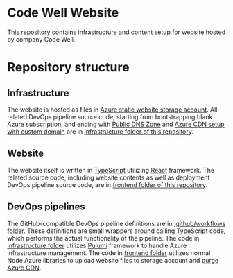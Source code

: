 # Code Well Website
This repository contains infrastructure and content setup for website hosted by company Code Well.
# Repository structure
## Infrastructure
The website is hosted as files in [Azure static website storage account](https://docs.microsoft.com/en-us/azure/storage/blobs/storage-blob-static-website).
All related DevOps pipeline source code, starting from bootstrapping blank Azure subscription, and ending with [Public DNS Zone](https://docs.microsoft.com/en-us/azure/dns/dns-zones-records) and [Azure CDN setup with custom domain](https://docs.microsoft.com/en-us/azure/storage/blobs/storage-custom-domain-name) are in [infrastructure folder of this repository](infrastructure).

## Website
The website itself is written in [TypeScript](https://www.typescriptlang.org/) utilizing [React](https://reactjs.org/) framework.
The related source code, including website contents as well as deployment DevOps pipeline source code, are in [frontend folder of this repository](frontend).

## DevOps pipelines
The GitHub-compatible DevOps pipeline definitions are in [.github/workflows folder](.github/infrastructure).
These definitions are small wrappers around calling TypeScript code, which performs the actual functionality of the pipeline.
The code in [infrastructure folder](infrastructure) utilizes [Pulumi](https://www.pulumi.com/) framework to handle Azure infrastructure management.
The code in [frontend folder](frontend) utilizes normal Node Azure libraries to upload website files to storage account and [purge Azure CDN](https://docs.microsoft.com/en-us/azure/cdn/cdn-purge-endpoint).
